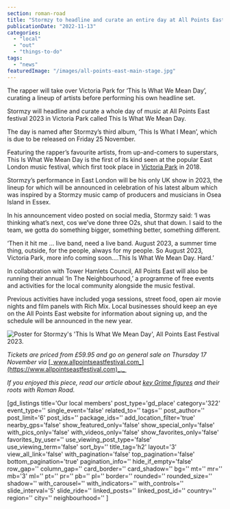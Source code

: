 ```yaml
---
section: roman-road
title: "Stormzy to headline and curate an entire day at All Points East 2023"
publicationDate: "2022-11-13"
categories: 
  - "local"
  - "out"
  - "things-to-do"
tags: 
  - "news"
featuredImage: "/images/all-points-east-main-stage.jpg"
---
```


The rapper will take over Victoria Park for ‘This Is What We Mean Day’, curating a lineup of artists before performing his own headline set.

Stormzy will headline and curate a whole day of music at All Points East festival 2023 in Victoria Park called This Is What We Mean Day. 

The day is named after Stormzy’s third album, ‘This Is What I Mean’, which is due to be released on Friday 25 November. 

Featuring the rapper’s favourite artists, from up-and-comers to superstars, This Is What We Mean Day is the first of its kind seen at the popular East London music festival, which first took place in [Victoria Park](https://romanroadlondon.com/victoria-park-east-london-bow/) in 2018. 

Stormzy’s performance in East London will be his only UK show in 2023, the lineup for which will be announced in celebration of his latest album which was inspired by a Stormzy music camp of producers and musicians in Osea Island in Essex.  

In his announcement video posted on social media, Stormzy said: ‘I was thinking what’s next, cos we’ve done three O2s, shut that down. I said to the team, we gotta do something bigger, something better, something different.

‘Then it hit me … live band, need a live band. August 2023, a summer time thing, outside, for the people, always for my people. So August 2023, Victoria Park, more info coming soon….This Is What We Mean Day. Hard.’ 

In collaboration with Tower Hamlets Council, All Points East will also be running their annual ‘In The Neighbourhood,’ a programme of free events and activities for the local community alongside the music festival. 

Previous activities have included yoga sessions, street food, open air movie nights and film panels with Rich Mix. Local businesses should keep an eye on the All Points East website for information about signing up, and the schedule will be announced in the new year.  

![Poster for Stormzy's 'This Is What We Mean Day', All Points East Festival 2023.](/images/Stormzy-APE-1024x683.jpg)

_Tickets are priced from £59.95 and go on general sale on Thursday 17 November via_ [_www.allpointseastfestival.com_](https://www.allpointseastfestival.com)_._ 

  
_If you enjoyed this piece, read our article about_ [_key Grime figures_](https://romanroadlondon.com/key-grime-figures-history-roman-road/) _and their roots with Roman Road._

\[gd\_listings title='Our local members' post\_type='gd\_place' category='322' event\_type='' single\_event='false' related\_to='' tags='' post\_author='' post\_limit='6' post\_ids='' package\_ids='' add\_location\_filter='true' nearby\_gps='false' show\_featured\_only='false' show\_special\_only='false' with\_pics\_only='false' with\_videos\_only='false' show\_favorites\_only='false' favorites\_by\_user='' use\_viewing\_post\_type='false' use\_viewing\_term='false' sort\_by='' title\_tag='h2' layout='3' view\_all\_link='false' with\_pagination='false' top\_pagination='false' bottom\_pagination='true' pagination\_info='' hide\_if\_empty='false' row\_gap='' column\_gap='' card\_border='' card\_shadow='' bg='' mt='' mr='' mb='3' ml='' pt='' pr='' pb='' pl='' border='' rounded='' rounded\_size='' shadow='' with\_carousel='' with\_indicators='' with\_controls='' slide\_interval='5' slide\_ride='' linked\_posts='' linked\_post\_id='' country='' region='' city='' neighbourhood='' \]
